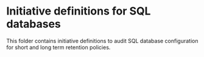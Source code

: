 # Initiative definitions for SQL databases

This folder contains initiative definitions to audit SQL database configuration for short and long term retention policies.
